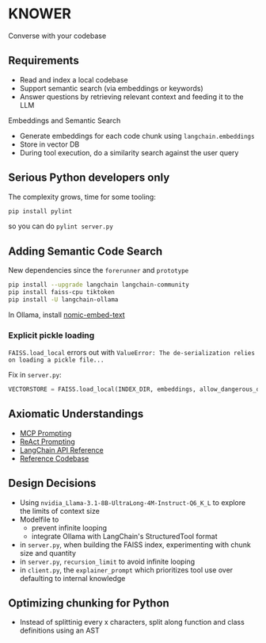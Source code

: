 # KNOWER

Converse with your codebase

## Requirements

- Read and index a local codebase
- Support semantic search (via embeddings or keywords)
- Answer questions by retrieving relevant context and feeding it to the LLM

Embeddings and Semantic Search

- Generate embeddings for each code chunk using `langchain.embeddings`
- Store in vector DB
- During tool execution, do a similarity search against the user query

## Serious Python developers only

The complexity grows, time for some tooling:

```bash
pip install pylint
```

so you can do `pylint server.py`

## Adding Semantic Code Search

New dependencies since the `forerunner` and `prototype`

```bash
pip install --upgrade langchain langchain-community
pip install faiss-cpu tiktoken
pip install -U langchain-ollama
```

In Ollama, install [nomic-embed-text](https://ollama.com/library/nomic-embed-text)

### Explicit pickle loading

`FAISS.load_local` errors out with `ValueError: The de-serialization relies on loading a pickle file...`

Fix in `server.py`:

```python
VECTORSTORE = FAISS.load_local(INDEX_DIR, embeddings, allow_dangerous_deserialization=True)
```

## Axiomatic Understandings

- [MCP Prompting](https://modelcontextprotocol.io/docs/concepts/prompts)
- [ReAct Prompting](https://www.promptingguide.ai/techniques/react)
- [LangChain API Reference](https://python.langchain.com/api_reference/core/index.html)
- [Reference Codebase](https://github.com/arunpshankar/react-from-scratch)

## Design Decisions

- Using `nvidia_Llama-3.1-8B-UltraLong-4M-Instruct-Q6_K_L` to explore the limits of context size
- Modelfile to
    - prevent infinite looping
    - integrate Ollama with LangChain's StructuredTool format
- in `server.py`, when building the FAISS index, experimenting with chunk size and quantity
- in `server.py`, `recursion_limit` to avoid infinite looping
- in `client.py`, the `explainer_prompt` which prioritizes tool use over defaulting to internal knowledge

## Optimizing chunking for Python

- Instead of splittinig every x characters, split along function and class definitions using an AST
